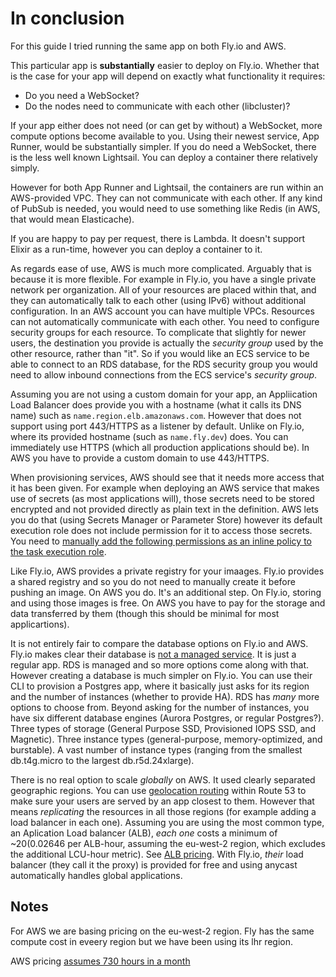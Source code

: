 # In conclusion

For this guide I tried running the same app on both Fly.io and AWS.

This particular app is **substantially** easier to deploy on Fly.io. Whether that is the case for your app will depend on exactly what functionality it requires:

- Do you need a WebSocket?
- Do the nodes need to communicate with each other (libcluster)?

If your app either does not need (or can get by without) a WebSocket, more compute options become available to you. Using their newest service, App Runner, would be substantially simpler. If you do need a WebSocket, there is the less well known Lightsail. You can deploy a container there relatively simply.

However for both App Runner and Lightsail, the containers are run within an AWS-provided VPC. They can not communicate with each other. If any kind of PubSub is needed, you would need to use something like Redis (in AWS, that would mean Elasticache).

If you are happy to pay per request, there is Lambda. It doesn't support Elixir as a run-time, however you can deploy a container to it.

As regards ease of use, AWS is much more complicated. Arguably that is because it is more flexible. For example in Fly.io, you have a single private network per organization. All of your resources are placed within that, and they can automatically talk to each other (using IPv6) without additional configuration. In an AWS account you can have multiple VPCs. Resources can not automatically communicate with each other. You need to configure security groups for each resource. To complicate that slightly for newer users, the destination you provide is actually the _security group_ used by the other resource, rather than "it". So if you would like an ECS service to be able to connect to an RDS database, for the RDS security group you would need to allow inbound connections from the ECS service's _security group_.

Assuming you are not using a custom domain for your app, an Appliication Load Balancer does provide you with a hostname (what it calls its DNS name) such as `name.region.elb.amazonaws.com`. However that does not support using port 443/HTTPS as a listener by default. Unlike on Fly.io, where its provided hostname (such as `name.fly.dev`) does. You can immediately use HTTPS (which all production applications should be). In AWS you have to provide a custom domain to use 443/HTTPS.

When provisioning services, AWS should see that it needs more access that it has been given. For example when deploying an AWS service that makes use of secrets (as most applications will), those secrets need to be stored encrypted and not provided directly as plain text in the definition. AWS lets you do that (using Secrets Manager or Parameter Store) however its default execution role does not include permission for it to access those secrets. You need to [manually add the following permissions as an inline policy to the task execution role](https://docs.aws.amazon.com/AmazonECS/latest/developerguide/task_execution_IAM_role.html).

Like Fly.io, AWS provides a private registry for your imaages. Fly.io provides a shared registry and so you do not need to manually create it before pushing an image. On AWS you do. It's an additional step. On Fly.io, storing and using those images is free. On AWS you have to pay for the storage and data transferred by them (though this should be minimal for most applicartions).

It is not entirely fair to compare the database options on Fly.io and AWS. Fly.io makes clear their database is [not a managed service](https://fly.io/docs/postgres/getting-started/what-you-should-know/). It is just a regular app. RDS is managed and so more options come along with that. However creating a database is much simpler on Fly.io. You can use their CLI to provision a Postgres app, where it basically just asks for its region and the number of instances (whether to provide HA). RDS has _many_ more options to choose from. Beyond asking for the number of instances, you have six different database engines (Aurora Postgres, or regular Postgres?). Three types of storage (General Purpose SSD, Provisioned IOPS SSD, and Magnetic). Three instance types (general-purpose, memory-optimized, and burstable). A vast number of instance types (ranging from the smallest db.t4g.micro to the largest db.r5d.24xlarge).

There is no real option to scale _globally_ on AWS. It used clearly separated geographic regions. You can use [geolocation routing](https://docs.aws.amazon.com/Route53/latest/DeveloperGuide/routing-policy-geo.html) within Route 53 to make sure your users are served by an app closest to them. However that means _replicating_ the resources in all those regions (for example adding a load balancer in each one). Assuming you are using the most common type, an Aplication Load balancer (ALB), _each one_ costs a minimum of ~$20 ($0.02646 per ALB-hour, assuming the eu-west-2 region, which excludes the additional LCU-hour metric). See [ALB pricing](https://aws.amazon.com/elasticloadbalancing/pricing/?nc=sn&loc=3). With Fly.io, _their_ load balancer (they call it the proxy) is provided for free and using anycast automatically handles global applications.

## Notes

For AWS we are basing pricing on the eu-west-2 region. Fly has the same compute cost in eveery region but we have been using its lhr region.

AWS pricing [assumes 730 hours in a month](https://aws.amazon.com/calculator/calculator-assumptions/)
